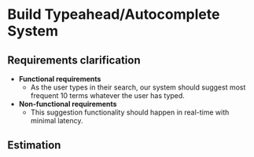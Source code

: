 # Build Typeahead/Autocomplete System

## Requirements clarification
- **Functional requirements**
   - As the user types in their search, our system should suggest most frequent 10 terms whatever the user has typed.
- **Non-functional requirements**
   - This suggestion functionality should happen in real-time with minimal latency.

## Estimation
